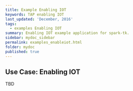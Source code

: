 ```yaml
---
title: Example Enabling IOT
keywords: TAP enabling IOT
last_updated: 'December, 2016'
tags:
  - examples Enabling IOT
summary: Enabling IOT example application for spark-tk. 
sidebar: mydoc_sidebar
permalink: examples_enableiot.html
folder: mydoc
published: true
---
```


## Use Case: Enabling IOT

TBD

